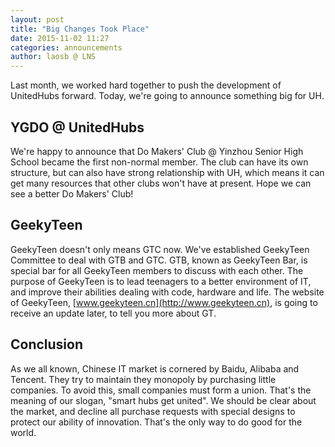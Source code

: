 ```yaml
---
layout: post
title: "Big Changes Took Place"
date: 2015-11-02 11:27
categories: announcements
author: laosb @ LNS
---
```


Last month, we worked hard together to push the development of UnitedHubs forward. Today, we're going to announce something big for UH.

## YGDO @ UnitedHubs

We're happy to announce that Do Makers' Club @ Yinzhou Senior High School became the first non-normal member. The club can have its own structure, but can also have strong relationship with UH, which means it can get many resources that other clubs won't have at present. Hope we can see a better Do Makers' Club!

## GeekyTeen

GeekyTeen doesn't only means GTC now. We've established GeekyTeen Committee to deal with GTB and GTC. GTB, known as GeekyTeen Bar, is special bar for all GeekyTeen members to discuss with each other. The purpose of GeekyTeen is to lead teenagers to a better environment of IT, and improve their abilities dealing with code, hardware and life. The website of GeekyTeen, [www.geekyteen.cn](http://www.geekyteen.cn), is going to receive an update later, to tell you more about GT.

## Conclusion

As we all known, Chinese IT market is cornered by Baidu, Alibaba and Tencent. They try to maintain they monopoly by purchasing little companies. To avoid this, small companies must form a union. That's the meaning of our slogan, "smart hubs get united". We should be clear about the market, and decline all purchase requests with special designs to protect our ability of innovation. That's the only way to do good for the world.

